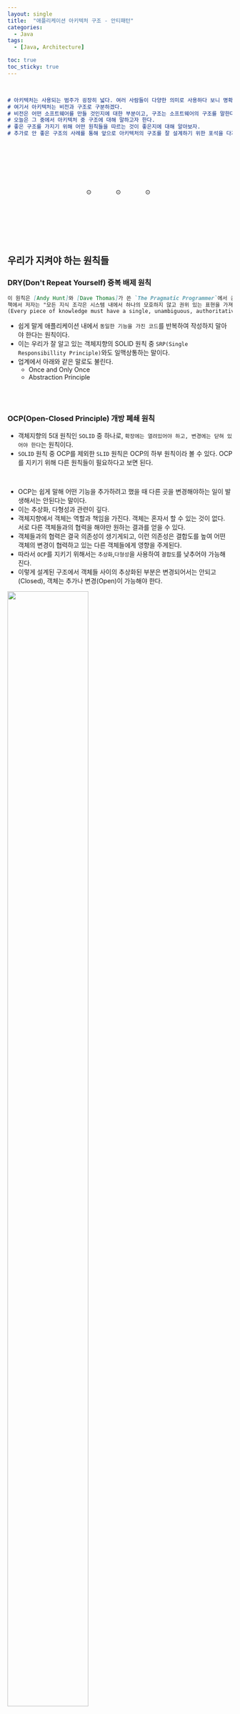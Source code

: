 ```yaml
---
layout: single
title:  "애플리케이션 아키텍처 구조 - 안티패턴"
categories:
  - Java
tags:
  - [Java, Architecture]

toc: true
toc_sticky: true
---
```


<br>

```markdown
# 아키텍처는 사용되는 범주가 굉장히 넓다. 여러 사람들이 다양한 의미로 사용하다 보니 명확한 정의를 내리기가 어려운 부분이 있다.   
# 여기서 아키텍처는 비전과 구조로 구분하겠다.  
# 비전은 어떤 소프트웨어를 만들 것인지에 대한 부분이고, 구조는 소프트웨어의 구조를 말한다.  
# 오늘은 그 중에서 아키텍처 중 구조에 대해 말하고자 한다.  
# 좋은 구조를 가지기 위해 어떤 원칙들을 따르는 것이 좋은지에 대해 알아보자.  
# 추가로 안 좋은 구조의 사례를 통해 앞으로 아키텍처의 구조를 잘 설계하기 위한 포석을 다져보도록 하자.  
```
<div style="padding-top:100px;"></div>
<span style="margin-left:35%;">⊙</span>
<span style="margin-left:10%">⊙</span>
<span style="margin-left:10%">⊙</span>
<div style="padding-top:100px;"></div>

## 우리가 지켜야 하는 원칙들

### DRY(Don't Repeat Yourself) 중복 배제 원칙
```markdown
이 원칙은 [Andy Hunt]와 [Dave Thomas]가 쓴 `The Pragmatic Programmer`에서 공식화 되었다.   
책에서 저자는 "모든 지식 조각은 시스템 내에서 하나의 모호하지 않고 권위 있는 표현을 가져야 한다"라고 표현하였다.  
(Every piece of knowledge must have a single, unambiguous, authoritative representation within a system")
```

- 쉽게 말게 애플리케이션 내에서 `동일한 기능을 가진 코드`를 반복하여 작성하지 말아야 한다는 원칙이다.
- 이는 우리가 잘 알고 있는 객체지향의 SOLID 원칙 중 `SRP(Single Responsibillity Principle)`와도 일맥상통하는 말이다.
- 업계에서 아래와 같은 말로도 불린다.
  - Once and Only Once
  - Abstraction Principle


<br><br>


### OCP(Open-Closed Principle) 개방 폐쇄 원칙

- 객체지향의 5대 원칙인 `SOLID` 중 하나로, `확장에는 열려있어야 하고, 변경에는 닫혀 있어야 한다`는 원칙이다.
- `SOLID` 원칙 중 OCP를 제외한 `SLID` 원칙은 OCP의 하부 원칙이라 볼 수 있다. OCP를 지키기 위해 다른 원칙들이 필요하다고 보면 된다.

<br>

- OCP는 쉽게 말해 어떤 기능을 추가하려고 했을 때 다른 곳을 변경해야하는 일이 발생해서는 안된다는 말이다.
- 이는 추상화, 다형성과 관련이 깊다. 
- 객체지향에서 객체는 역할과 책임을 가진다. 객체는 혼자서 할 수 있는 것이 없다. 서로 다른 객체들과의 협력을 해야만 원하는 결과를 얻을 수 있다.
- 객체들과의 협력은 결국 의존성이 생기게되고, 이런 의존성은 결합도를 높여 어떤 객체의 변경이 협력하고 있는 다른 객체들에게 영향을 주게된다.
- 따라서 `OCP`를 지키기 위해서는 `추상화`,`다형성`을 사용하여 `결합도`를 낮추어야 가능해 진다.
- 이렇게 설계된 구조에서 객체들 사이의 추상화된 부분은 변경되어서는 안되고(Closed), 객체는 추가나 변경(Open)이 가능해야 한다.

<img src="https://github.com/user-attachments/assets/99c4ba4e-5859-4d99-9ca5-f2ac64d805d4" width="60%" height="80%"/>

<div style="padding-top:100px;"></div>
<span style="margin-left:35%;">⊙</span>
<span style="margin-left:10%">⊙</span>
<span style="margin-left:10%">⊙</span>
<div style="padding-top:100px;"></div>

## 다중 계층 아키텍처(Multi-Layered Architecture)
- 오늘날 우리는 다중 계층 아키텍처를 사용한다.
- 추상화 수준에 따라 애플리케이션을 여러 그룹으로 분해하여 애플리케이션의 구조를 체계화 한다.
- 일반적으로 다음과 같이 분류가 가능하다.
  - 표현(Presentation) 계층
  - 비즈니스(Service) 계층
  - 데이터(Data) 계층
- 계층의 이름은 다양한 표현으로 사용된다. 또한 프로젝트에 따라 더 많은 기준으로 분류되기도 한다.
  - 웹 계층
  - 서비스 계층(도메인 계층)
  - 퍼시스턴스 계층


<div style="padding-top:100px;"></div>
<span style="margin-left:35%;">⊙</span>
<span style="margin-left:10%">⊙</span>
<span style="margin-left:10%">⊙</span>
<div style="padding-top:100px;"></div>


## 안티패턴 1 - 연통 배관
- 연통배관이란 애플리케이션의 각 모듈이 독립적으로 개발되어 다른 모듈과 로직이나 데이터를 공유하지 않고 상호작용을 하지도 않는 것을 말한다.
- 우리는 일반적으로 프로젝트를 개발할 때 화면단위로 작업을 분배한다. `Controller` → `Service` → `Dao` 의 횡적 구조로 개발이 이루어 진다.
- 누군가 나와 비슷한 기능을 추가했는지에 대한 부분은 고려하지 않고, 마치 연통 배관처럼 각자 맡은 부분만을 처리하게 된다. 
  - 이런 구조는 코드의 재사용성이 어렵기 때문에 결국 복붙으로 인한 중복 코드가 많이 발생한다. 
  - 만약 구조를 변경해야 할 경우 모든 코드를 변경해야 한다는 문제에 봉착한다.
- `관심사에 따른 계층 설계`를 통해 이러한 문제점을 해소할 수 있다.

  <img src="https://github.com/user-attachments/assets/07e9e534-49b2-46ad-a004-f118ebf58f78" width="80%" height="80%"/>

<br>

- 관심사 분리 원칙에 따라 계층도 각 계층의 관심사에 따라 설계되어야 한다.
- `Presentation(Controller) 계층`은 화면과 관심사가 같다.
- `Data(Dao) 계층`은 DB의 구성와 관심사가 같다.
- `Service 계층`은 표현계층과 데이터계층의 매개역할로 `기능단위`로 구성이 되어야 한다.

  <img src="https://github.com/user-attachments/assets/325a9228-8399-45f5-b07d-8683c7f92403" width="80%" height="80%"/>

<div style="padding-top:100px;"></div>
<span style="margin-left:35%;">⊙</span>
<span style="margin-left:10%">⊙</span>
<span style="margin-left:10%">⊙</span>
<div style="padding-top:100px;"></div>

## 안티패턴 2 - 스마트 DAO
- 대부분의 비즈니스 로직을 프로그래밍 언어가 아닌 SQL에 담고 프로그래밍 언어는 이 SQL을 준비하고, 실행하고 결과를 받는 작업을 수행하는 데 사용한다.

<br>

**스마트 DAO의 문제점**
1. 재사용 할 수 없는 1회용 쿼리 사용으로 로직의 중복이 발생하고 유지보수성이 떨어진다. 

    ```sql
    SELECT username, userpassword FROM users WHERE userid = 1;

    -- 해당 쿼리를 생성하면서 위 쿼리가 쓸모없어짐.
    SELECT username, userpasswrd, firstname, birthday, rate, status, createdate FROM users WHERE userid = 1;
    ```

<br>

2. 비즈니스 로직이 SQL로 표현된다. 
   - 애플리케이션은 SQL로 매개변수를 전달하고 쿼리 결과를 가공하는 역할만 담당하게 된다.
   - 실제 아래 쿼리를 보면 조건절에 나오는 것들은 비지니스 로직에서 처리되어야 하는 부분이다.
     - 고려해야 할 것은 성능이슈가 발생할 수 있다. 건수가 많을 경우 비즈니스에서 처리하는 것보다 SQL에서 필터링 후 가져오는 것이 성능이 좋을 수 있다.
    ```sql
    SELECT username, userpassword 
    FROM users 
    WHERE userid = 1 AND firstname = 'JOHN' AND rate > 40 AND birthday > '20210101';

    UPDATE users 
    set rate = rate * 20
    WHERE userid = 1 AND firstname = 'JOHN' AND rate > 40 AND birthday > '20210101';
    ```
     - 소프트웨어는 복잡도를 다루는 여러 기술을 제공한다. 
     - 하지만 SQL은 이런 기능을 제공하지 않는다. 결국 유지보수가 어려워 진다.

<br>

**스마트 DAO의 문제점 해결**
- 웬만하면 SQL로 비즈니스 로직을 처리하지 말자.
- SQL 추상화 기술을 사용하자.
  - ORM(Hibernate, JPA)
  - Active Record
  - Query Builder(JooQ, QueryDSL)
  - Table Data Gateway

<div style="padding-top:100px;"></div>
<span style="margin-left:35%;">⊙</span>
<span style="margin-left:10%">⊙</span>
<span style="margin-left:10%">⊙</span>
<div style="padding-top:100px;"></div>

## 안티패턴 3 - 뒤범벅 아키텍처
- 관심사에 따른 계층 설계를 했음에도 애플리케이션의 횡적인 설계 요소와 중적인 설계 요소가 혼합되어서 변경이 어려운 아키텍처가 만들어질 수 있다.
  - 중적인 설계 요소 : 사용자의 기능 요청을 구현하는 관심
  - 횡적인 설계 요소 : 여러 기능에 공통으로 적용되어야 하는 관심(log, transaction 등)
- 실제 구현 로직에 횡적인 관심사에 해당되는 로직이 반복적으로 추가되는 문제점이 야기된다.

<br>

**해결법 1 - 파이프 & 필터 패턴(=데코레이터 패턴)**

```markdown
`파이프 & 필터 패턴`은 여러 단위 처리 모듈을 순서대로 나열하고 한 필터에 데이터를 입력해 출력을 얻는다.  
그리고 그 출력을 그 다음 필터의 입력으로 삼도록 구성하는 아키텍처 패턴이다.  
```
- 뒤범벅 아키텍처의 문제는 종적 관심사와 횡적 관심사가 같이 섞여 있는 데에 있다.
- 이를 해결하기 위해 우선 `파이프 & 필터 패턴`을 사용하여 횡적인 관심사를 기존 코드에서 분리하여 모듈화를 한다.
- 이 후 모듈화된 횡적 관심사와 종적 관심사를 조립하여 뒤범벅된 코드의 정리가 가능해 진다.
  - 조립방식에는 애플리케이션 계층을 추가하는 방식과 위임을 하는 방식이 있다.(명확한 방법은 구현을 해봐야 알 수 있을 것 같다)
  
  <img src="https://github.com/user-attachments/assets/be2b8808-98b2-45ba-aae9-1af4db47e188" width="80%" height="80%"/>

<br>


**해결법 2 - 관점 지향 프로그래맹(AOP)**

```markdown
AOP는 Aspect Oriented Programming의 약자로 `관점 지향 프로그래밍`이라고 불린다.  
관점 지향은 쉽게 말해 어떤 로직을 기준으로 `핵심적인 관점`, `부가적인 관점`으로 나누어서 보고  
그 관점을 기준으로 각각 모듈화하겠다는 것이다.  
여기서 `모듈화`란 어떤 `공통된 로직이나 기능`을 하나의 단위로 묶는 것을 말한다. 
```
  <img src="https://github.com/user-attachments/assets/bc43c1f4-d223-4c03-946c-95846783ff8b" width="80%" height="80%"/>

- 스프링을 사용하는 경우라면 AOP를 사용하여 문제를 해결할 수 있다.


<div style="padding-top:100px;"></div>
<span style="margin-left:35%;">⊙</span>
<span style="margin-left:10%">⊙</span>
<span style="margin-left:10%">⊙</span>
<div style="padding-top:100px;"></div>


## 안티패턴 4 - 긴 공개 매서드
- 클래스에 공개된 메서드만 존재하며, 그 메서드의 크기가 너무 크다. 
- 이는 메서드 단위의 리펙토링의 부재로 인한 것이다.
- 객체 단위에서만 기능 분리가 필요한 것이 아니고, 메서드 단위에서도 기능이 분리되어야 한다.
- 메서드도 더 작은 단위에서 하나의 책임이 존재하도록 분리하면 공개 메서드의 크기는 작아지고, 비공개 메서드의 갯수가 늘어난다.
- `SRP(단일책임원칙)`를 객체 기준으로만 생각하는 경우가 있는데, `메서드 단위`에서도 `SRP`는 적용되어야 한다.

<br>

**해결법 1 - 조합 메서드**

```markdown
조합 메서드란 메서드 내에서 직접 연산을 하지 않고 다른 메서드의 호출로만 조합된 메서드를 말한다.
```
- 이를 통해 얻을 수 있는 이점이 있다.
  1. 메서드 단위의 추상화가 이루어 진다.
     - 여러 `세부사항(연산 코드)들을 공통된 하나의 범주로 묶는 것`을 `추상화`라 한다.
     - 즉, 직접 연산(저수준 작업)하는 부분을 메서드로 묶어 추상화를 한 후 이를 조합 메서드에서 호출(고수준 작업)함으로써 메서드 단위의 추상화를 이룰 수 있다.
  2. 서비스 안에서 메서드 크기가 줄어든다.
  3. 메서드 하나하나가 또 다른 수준의 언어가 된다.

<br>

**해결법 2 - 합수 작성법**

1. 공개 메서드는 이야기(의도, 작업 흐름) 흐름을 나타내라.
2. 비공개 메서드는 이야기의 의미를 정의하라.
3. 작게 만들고 한 가지 일만 해라(SRP)
   - 함수가 한 가지 일만 한다는 말은 꼭 하나의 기능만을 가진다는 의미 보다는 하나의 추상화 수준에서 동작해야 한다는 의미이다.
4. 함수내의 동일한 추상화 수준을 유지하라.
    <details>
      <summary> 
      <b><span style="font-size:100%;font-color:brown;">동일한 추상화 수준(feat. 예시 코드)</span></b>
      </summary>

      <div markdown="1" style="padding-top:10px; padding-left:10px;">
      
      ```
      동일한 추상화 수준을 유지란 기능을 정의하는 연산 부분(저수준 추상화)과 메서드의 호출(고수준 추상화)을  
      혼합하여 사용하지 말라는 의미이다.
      ```
      - 동일한 추상화 수준 예시

        ```java
        public class ShoppingCart {
            public double calculateTotalPrice() {
                double subtotal = calculateSubtotal();  // 고수준 작업
                double tax = calculateTax(subtotal);    // 고수준 작업
                return calculateTotal(subtotal, tax);   // 고수준 작업
            }

            private double calculateSubtotal() {
                double subtotal = 0;
                for (Item item : items) {
                    subtotal += item.getPrice() * item.getQuantity(); // 저수준 작업
                }
                return subtotal;
            }

            private double calculateTax(double amount) {
                double taxRate = 0.08;
                return amount * taxRate;  // 저수준 작업
            }

            private double calculateTotal(double subtotal, double tax) {
                return subtotal + tax; // 저수준 작업
            }
        }
        ```

      - 다양한 추상화 수준 혼합

        ```java
        public class ShoppingCart {
            public double calculateTotalPrice() {
                double total = 0;
                for (Item item : items) {
                    total += item.getPrice() * item.getQuantity();  // 저수준 작업
                }
                double taxRate = 0.08;
                total += total * taxRate;  // 저수준 작업
                logToDatabase(total);  // 고수준 작업
                System.out.println("Total price calculated: " + total);  // 고수준 작업
                return total;
            }

            private void logToDatabase(double total) {
                // 데이터베이스 연결 코드 (저수준 작업)
                DatabaseConnection connection = new DatabaseConnection("db_url");
                connection.connect();
                connection.insert("INSERT INTO totals (amount) VALUES (?)", total);
                connection.close();
            }
        }
        ```

      <br>

      **추상화 수준 분류**

      - 높은 추상화 수준 `getHtml()` : 전체적인 흐름이나 주요 단계를 보여준다. 세부 구현은 드러내지 않는다. 주로 다른 메서드를 호출하는 방식으로 동작한다. 
      
        ```java
        // 높은 수준의 추상화를 갖는 메서드. getPagePath() 보다는 getHtml() 메서드의 추상화가 높다.
        public String getHtml() {
            String pagePath = getPagePath();  // 높은 추상화 수준
            String renderedContent = renderPage(pagePath);  // 높은 추상화 수준
            return postProcess(renderedContent);  // 높은 추상화 수준
        }
        ```
      - 중간 추상화 수준 `pageParser.render(pagePath)` : 특정 작업의 주요 단계를 구현한다. 세부 구현을 드러내지 않고 무엇을 하는지 유추가 가능하다.
    
        ```java
        // 중간 수준의 추상화를 갖는 메서드
        public String renderPage(String pagePath) {
            return pageParser.render(pagePath); // 중간 추상화 수준
        }
        ```
      - 낮은 추상화 수준 `builder.append("\n")`: 구체적인 작업을 수행한다. 
    
        ```java
        // 낮은 수준의 추상화를 갖는 메서드
        public void appendNewLine(StringBuilder builder) {
            builder.append("\n"); // 낮은 추상화 수준
        }
        ```
    
      - 예시 추가
      
        ```java
        public class NumberProcessor {
            
            public void processNumbers() {
                List<Integer> numbers = readNumbers();         // 높은 추상화 수준 메서드 호출
                List<Integer> processedNumbers = transformNumbers(numbers); // 높은 추상화 수준 메서드 호출
                writeNumbers(processedNumbers);                // 높은 추상화 수준 메서드 호출
            }

            private List<Integer> readNumbers() {
                return getNumbersFromSource(); // 저수준 추상화 수준 메서드 호출
            }

            private List<Integer> transformNumbers(List<Integer> numbers) {
                List<Integer> transformedNumbers = new ArrayList<>();
                for (int number : numbers) {
                    transformedNumbers.add(square(number)); // 저수준 추상화 수준 메서드 호출
                }
                return transformedNumbers;
            }

            private void writeNumbers(List<Integer> numbers) {
                outputNumbers(numbers); // 저수준 추상화 수준 메서드 호출
            }

            private List<Integer> getNumbersFromSource() {
                // 저수준 추상화
                List<Integer> numbers = new ArrayList<>();
                numbers.add(1);
                numbers.add(2);
                numbers.add(3);
                return numbers;
            }

            private int square(int number) {
                return number * number; // 저수준 추상화
            }

            private void outputNumbers(List<Integer> numbers) {
                // 저수준 추상화
                for (int number : numbers) {
                    System.out.println(number);
                }
            }
        }
        ```
      </div>
    </details>
   
5. 서술적인 이름을 사용하라.
    ```markdown
    이름이 길어도 괜찮다. 겁먹을 필요없다.  
    길고 서술적인 이름이 짧고 어려운 이름보다 좋다.  
    길고 서술적인 이름이 길고 서술적인 주석보다 좋다
    by 로버트 C 마틴
    ```
6. 명령과 조회를 분리하라(CQS, Command Query Separation)
    <details>
      <summary> 
      <b><span style="font-size:100%;font-color:brown;">명령과 조회 분리(feat. 예시 코드)</span></b>
      </summary>

      <div markdown="1" style="padding-top:10px; padding-left:10px;">
      
      ```
      명령과 조회의 분리(CQS, Command Query Separation) 원칙은  
      메서드가 상태를 변경하는 명령(Command)과 상태를 반환하는 조회(Query)를 분리하여  
      한 메서드에서 두 가지 역할을 동시에 하지 않도록 합니다
      ```
      - 명령과 조회를 분리하지 않은 경우

        ```java
        public class Account {
            private double balance;

            public double deposit(double amount) {
                balance += amount;
                return balance;
            }
        }
        ```

      - 명령과 조회를 분리

        ```java
        public class Account {
            private double balance;

            // 명령 메서드: 상태를 변경하지만, 값을 반환하지 않습니다.
            public void deposit(double amount) {
                balance += amount;
            }

            // 조회 메서드: 상태를 반환하지만, 상태를 변경하지 않습니다.
            public double getBalance() {
                return balance;
            }
        }
        ```
      </div>
    </details>


7. 오류 코드보다 예외를 던져라.
<!--8. 고차 함수를 사용하여 함수 수준의 추상화가 가능하다.(람다식)-->


<div style="padding-top:100px;"></div>
<span style="margin-left:35%;">⊙</span>
<span style="margin-left:10%">⊙</span>
<span style="margin-left:10%">⊙</span>
<div style="padding-top:100px;"></div>

## 안티패턴 5 - 하는 놈 따로, 아는 놈 따로
- OOP 언어를 사용하고 클래스를 만들지만 여전히 구조적으로 프로그래밍을 함으로 로직과 데이터가 분리되어 있다.
- DB 의존적 애플리케이션을 만든다.
  - 모든 상태를 DB에만 보관한다.
  - 상태 조작은 SQL로 처리한다.
  - 애플리케이션 코드는 단순히 인지와 SQL 결과를 전달하는 역할만 한다.

<br>

**해결 - 도메인 모델 도입**
- `도메인 모델`이란 행위와 데이터를 포함하는 비즈니스 영역의 도메인 객체를 말한다.
- 도메인 모델을 도입하면 상태를 메모리에서 관리한다.
- 데이터의 저장은 메모리상 상태의 영속화 개념으로 바뀐다.


<div style="padding-top:100px;"></div>
<span style="margin-left:35%;">⊙</span>
<span style="margin-left:10%">⊙</span>
<span style="margin-left:10%">⊙</span>
<div style="padding-top:100px;"></div>

## 안티패턴 6 - 단일 객체 서비스(Single Class Service)
- 정해진 구조에서 벗어나는 것을 거부한다.
- 이로 인해 서비스 객체 하나로 구성되고, 모든 로직은 서비스 객체에서만 처리된다.
- 서비스 객체의 적절한 분화가 이루어져 있지 않다.

<br>

**문제점**
- 이는 낮은 응집도와 높은 결합도를 만든다.
  - 중복된 코드의 생산이 증가된다.
  - 추상화 수준이 낮아 코드의 변경이 일어난 경우 어디까지 변경에 영향이 있을지 예측하기 어렵다. 
  <img src="https://github.com/user-attachments/assets/1025ac3e-c97f-41e5-99c3-a36e66610a4c" width="80%" height="80%"/>

<br>

**서비스 객체의 용도**
- 객체간의 경계와 연결만을 담당하다. 
- 실제 처리는 각 객체(class)에서 처리되고 서비스 객체는 인터페이스의 연결과 객체간 연결의 역할만 담당하는 것이 좋다. 

<br>

**해결**
1. 높은 응집도와 낮은 결합도를 유지해야 한다.
2. Class 추가 공포증에서 벗어나자.
3. 추상화를 적극적으로 활용하자.

<div style="padding-top:100px;"></div>
<span style="margin-left:35%;">⊙</span>
<span style="margin-left:10%">⊙</span>
<span style="margin-left:10%">⊙</span>
<div style="padding-top:100px;"></div>

## 최종 정리
1. AOP를 사용하여 종적 관심사와 횡적 관심사를 분리하자.
2. 조합 메서드를 활용하자.
3. 도데인 모델을 도입하자.
4. 큰 서비스를 작은 클래스로 분해하고 위임하자.
5. 높은 응집도와 낮은 결합도를 갖도록 설계하자.


<!--

<img src="" width="80%" height="80%"/>
<img src="" width="80%" height="80%"/>-->

<!--https://kji6252.github.io/2015/12/16/ksug-anti-pattern/-->


